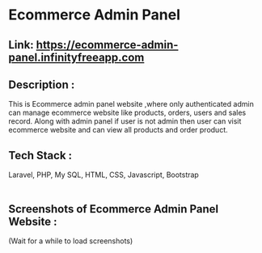 # Ecommerce Admin Panel <br/>
## Link: https://ecommerce-admin-panel.infinityfreeapp.com <br/>
## Description :
This is Ecommerce admin panel website ,where only authenticated admin can manage ecommerce website like products, orders, users and sales record. Along with admin panel if user is not admin then user can visit ecommerce website and can view all products and order product.
## Tech Stack : 
Laravel, PHP, My SQL, HTML, CSS, Javascript, Bootstrap<br/><br/>
## Screenshots of Ecommerce Admin Panel Website :
(Wait for a while to load screenshots) <br/></br>

